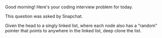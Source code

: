 Good morning! Here's your coding interview problem for today.

This question was asked by Snapchat.

Given the head to a singly linked list, where each node also 
has a “random” pointer that points to anywhere in the linked 
list, deep clone the list.

